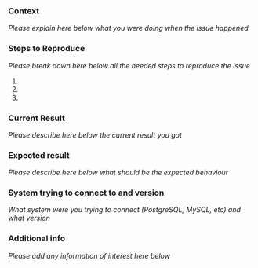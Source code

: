 ### Context
*Please explain here below what you were doing when the issue happened*



### Steps to Reproduce
*Please break down here below all the needed steps to reproduce the issue*

1.
2.
3.

### Current Result
*Please describe here below the current result you got*



### Expected result
*Please describe here below what should be the expected behaviour*


### System trying to connect to and version
*What system were you trying to connect (PostgreSQL, MySQL, etc) and what version*


### Additional info
*Please add any information of interest here below*
